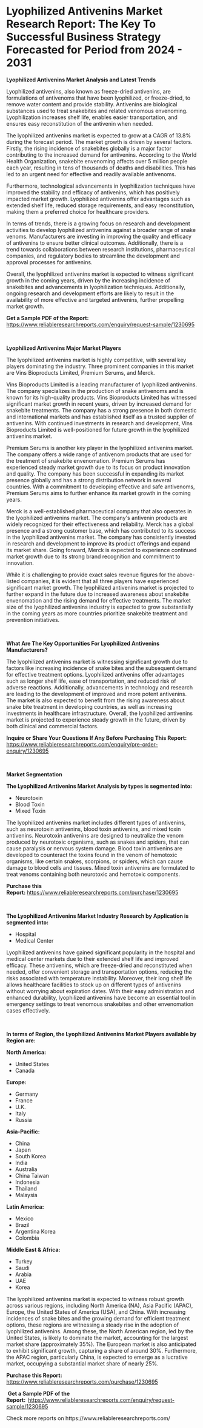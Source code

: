 <p><h1>Lyophilized Antivenins Market Research Report: The Key To Successful Business Strategy Forecasted for Period from 2024 - 2031</h1></p><p><strong>Lyophilized Antivenins Market Analysis and Latest Trends</strong></p>
<p><p>Lyophilized antivenins, also known as freeze-dried antivenins, are formulations of antivenoms that have been lyophilized, or freeze-dried, to remove water content and provide stability. Antivenins are biological substances used to treat snakebites and related venomous envenoming. Lyophilization increases shelf life, enables easier transportation, and ensures easy reconstitution of the antivenin when needed.</p><p>The lyophilized antivenins market is expected to grow at a CAGR of 13.8% during the forecast period. The market growth is driven by several factors. Firstly, the rising incidence of snakebites globally is a major factor contributing to the increased demand for antivenins. According to the World Health Organization, snakebite envenoming affects over 5 million people each year, resulting in tens of thousands of deaths and disabilities. This has led to an urgent need for effective and readily available antivenoms.</p><p>Furthermore, technological advancements in lyophilization techniques have improved the stability and efficacy of antivenins, which has positively impacted market growth. Lyophilized antivenins offer advantages such as extended shelf life, reduced storage requirements, and easy reconstitution, making them a preferred choice for healthcare providers.</p><p>In terms of trends, there is a growing focus on research and development activities to develop lyophilized antivenins against a broader range of snake venoms. Manufacturers are investing in improving the quality and efficacy of antivenins to ensure better clinical outcomes. Additionally, there is a trend towards collaborations between research institutions, pharmaceutical companies, and regulatory bodies to streamline the development and approval processes for antivenins.</p><p>Overall, the lyophilized antivenins market is expected to witness significant growth in the coming years, driven by the increasing incidence of snakebites and advancements in lyophilization techniques. Additionally, ongoing research and development efforts are likely to result in the availability of more effective and targeted antivenins, further propelling market growth.</p></p>
<p><strong>Get a Sample PDF of the Report:&nbsp;</strong> <a href="https://www.reliableresearchreports.com/enquiry/request-sample/1230695">https://www.reliableresearchreports.com/enquiry/request-sample/1230695</a></p>
<p>&nbsp;</p>
<p><strong>Lyophilized Antivenins Major Market Players</strong></p>
<p><p>The lyophilized antivenins market is highly competitive, with several key players dominating the industry. Three prominent companies in this market are Vins Bioproducts Limited, Premium Serums, and Merck.</p><p>Vins Bioproducts Limited is a leading manufacturer of lyophilized antivenins. The company specializes in the production of snake antivenoms and is known for its high-quality products. Vins Bioproducts Limited has witnessed significant market growth in recent years, driven by increased demand for snakebite treatments. The company has a strong presence in both domestic and international markets and has established itself as a trusted supplier of antivenins. With continued investments in research and development, Vins Bioproducts Limited is well-positioned for future growth in the lyophilized antivenins market.</p><p>Premium Serums is another key player in the lyophilized antivenins market. The company offers a wide range of antivenom products that are used for the treatment of snakebite envenomation. Premium Serums has experienced steady market growth due to its focus on product innovation and quality. The company has been successful in expanding its market presence globally and has a strong distribution network in several countries. With a commitment to developing effective and safe antivenoms, Premium Serums aims to further enhance its market growth in the coming years.</p><p>Merck is a well-established pharmaceutical company that also operates in the lyophilized antivenins market. The company's antivenin products are widely recognized for their effectiveness and reliability. Merck has a global presence and a strong customer base, which has contributed to its success in the lyophilized antivenins market. The company has consistently invested in research and development to improve its product offerings and expand its market share. Going forward, Merck is expected to experience continued market growth due to its strong brand recognition and commitment to innovation.</p><p>While it is challenging to provide exact sales revenue figures for the above-listed companies, it is evident that all three players have experienced significant market growth. The lyophilized antivenins market is projected to further expand in the future due to increased awareness about snakebite envenomation and the rising demand for effective treatments. The market size of the lyophilized antivenins industry is expected to grow substantially in the coming years as more countries prioritize snakebite treatment and prevention initiatives.</p></p>
<p>&nbsp;</p>
<p><strong>What Are The Key Opportunities For Lyophilized Antivenins Manufacturers?</strong></p>
<p><p>The lyophilized antivenins market is witnessing significant growth due to factors like increasing incidence of snake bites and the subsequent demand for effective treatment options. Lyophilized antivenins offer advantages such as longer shelf life, ease of transportation, and reduced risk of adverse reactions. Additionally, advancements in technology and research are leading to the development of improved and more potent antivenins. The market is also expected to benefit from the rising awareness about snake bite treatment in developing countries, as well as increasing investments in healthcare infrastructure. Overall, the lyophilized antivenins market is projected to experience steady growth in the future, driven by both clinical and commercial factors.</p></p>
<p><strong>Inquire or Share Your Questions If Any Before Purchasing This Report:</strong> <a href="https://www.reliableresearchreports.com/enquiry/pre-order-enquiry/1230695">https://www.reliableresearchreports.com/enquiry/pre-order-enquiry/1230695</a></p>
<p>&nbsp;</p>
<p><strong>Market Segmentation</strong></p>
<p><strong>The Lyophilized Antivenins Market Analysis by types is segmented into:</strong></p>
<p><ul><li>Neurotoxin</li><li>Blood Toxin</li><li>Mixed Toxin</li></ul></p>
<p><p>The lyophilized antivenins market includes different types of antivenins, such as neurotoxin antivenins, blood toxin antivenins, and mixed toxin antivenins. Neurotoxin antivenins are designed to neutralize the venom produced by neurotoxic organisms, such as snakes and spiders, that can cause paralysis or nervous system damage. Blood toxin antivenins are developed to counteract the toxins found in the venom of hemotoxic organisms, like certain snakes, scorpions, or spiders, which can cause damage to blood cells and tissues. Mixed toxin antivenins are formulated to treat venoms containing both neurotoxic and hemotoxic components.</p></p>
<p><strong>Purchase this Report:&nbsp;</strong><a href="https://www.reliableresearchreports.com/purchase/1230695">https://www.reliableresearchreports.com/purchase/1230695</a></p>
<p>&nbsp;</p>
<p><strong>The Lyophilized Antivenins Market Industry Research by Application is segmented into:</strong></p>
<p><ul><li>Hospital</li><li>Medical Center</li></ul></p>
<p><p>Lyophilized antivenins have gained significant popularity in the hospital and medical center markets due to their extended shelf life and improved efficacy. These antivenins, which are freeze-dried and reconstituted when needed, offer convenient storage and transportation options, reducing the risks associated with temperature instability. Moreover, their long shelf life allows healthcare facilities to stock up on different types of antivenins without worrying about expiration dates. With their easy administration and enhanced durability, lyophilized antivenins have become an essential tool in emergency settings to treat venomous snakebites and other envenomation cases effectively.</p></p>
<p>&nbsp;</p>
<p><strong>In terms of Region, the Lyophilized Antivenins Market Players available by Region are:</strong></p>
<p>
    <p> <strong> North America: </strong>
        <ul>
            <li>United States</li>
            <li>Canada</li>
        </ul>
        </p> 
    <p> <strong> Europe: </strong>
        <ul>
            <li>Germany</li>
            <li>France</li>
            <li>U.K.</li>
            <li>Italy</li>
            <li>Russia</li>
        </ul>
        </p> 
    <p> <strong> Asia-Pacific: </strong>
        <ul>
            <li>China</li>
            <li>Japan</li>
            <li>South Korea</li>
            <li>India</li>
            <li>Australia</li>
            <li>China Taiwan</li>
            <li>Indonesia</li>
            <li>Thailand</li>
            <li>Malaysia</li>
        </ul>
        </p> 
    <p> <strong> Latin America: </strong>
        <ul>
            <li>Mexico</li>
            <li>Brazil</li>
            <li>Argentina Korea</li>
            <li>Colombia</li>
        </ul>
        </p> 
    <p> <strong> Middle East & Africa: </strong>
        <ul>
            <li>Turkey</li>
            <li>Saudi</li>
            <li>Arabia</li>
            <li>UAE</li>
            <li>Korea</li>
        </ul>
    </p>
    </p>
<p><p>The lyophilized antivenins market is expected to witness robust growth across various regions, including North America (NA), Asia Pacific (APAC), Europe, the United States of America (USA), and China. With increasing incidences of snake bites and the growing demand for efficient treatment options, these regions are witnessing a steady rise in the adoption of lyophilized antivenins. Among these, the North American region, led by the United States, is likely to dominate the market, accounting for the largest market share (approximately 35%). The European market is also anticipated to exhibit significant growth, capturing a share of around 30%. Furthermore, the APAC region, particularly China, is expected to emerge as a lucrative market, occupying a substantial market share of nearly 25%.</p></p>
<p><strong>Purchase this Report: </strong><a href="https://www.reliableresearchreports.com/purchase/1230695">https://www.reliableresearchreports.com/purchase/1230695</a></p>
<p>&nbsp;<strong>Get a Sample PDF of the Report:&nbsp;&nbsp;</strong><a href="https://www.reliableresearchreports.com/enquiry/request-sample/1230695">https://www.reliableresearchreports.com/enquiry/request-sample/1230695</a></p>
<p><strong></strong></p>
<p>Check more reports on https://www.reliableresearchreports.com/</p>